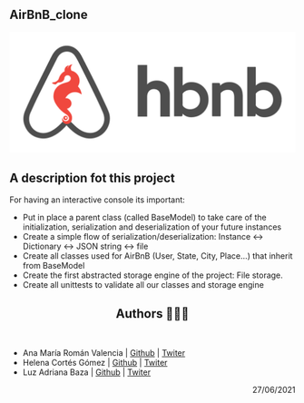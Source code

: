 ## AirBnB_clone

![HBNB](https://raw.githubusercontent.com/anamariaroman/AirBnB_clone/master/images/hbnb.png)

## A description fot this project
For having an interactive console its important:
* Put in place a parent class (called BaseModel) to take care of the initialization, serialization and deserialization of your future instances
* Create a simple flow of serialization/deserialization: Instance <-> Dictionary <-> JSON string <-> file
* Create all classes used for AirBnB (User, State, City, Place…) that inherit from BaseModel
* Create the first abstracted storage engine of the project: File storage.
* Create all unittests to validate all our classes and storage engine


<h2 align="center">Authors 👩👩👩</h2> <br>

- Ana María Román Valencia | [Github](https://github.com/anamariaroman) | [Twiter](https://twitter.com/AnaMari77939013)
- Helena Cortés Gómez | [Github](https://github.com/helectron) | [Twiter](https://twitter.com/helectron)
- Luz Adriana Baza | [Github](https://) | [Twiter](https://twitter.com/baza_luz)

<div dir="rtl">27/06/2021</div>
